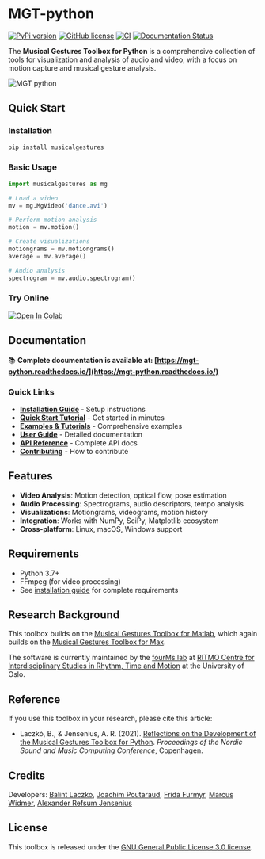 # MGT-python

[![PyPi version](https://badgen.net/pypi/v/musicalgestures/)](https://pypi.org/project/musicalgestures)
[![GitHub license](https://img.shields.io/github/license/fourMs/MGT-python.svg)](https://github.com/fourMs/MGT-python/blob/master/LICENSE)
[![CI](https://github.com/fourMs/MGT-python/actions/workflows/ci.yml/badge.svg)](https://github.com/fourMs/MGT-python/actions/workflows/ci.yml)
[![Documentation Status](https://readthedocs.org/projects/mgt-python/badge/?version=latest)](https://mgt-python.readthedocs.io/en/latest/?badge=latest)

The **Musical Gestures Toolbox for Python** is a comprehensive collection of tools for visualization and analysis of audio and video, with a focus on motion capture and musical gesture analysis.

![MGT python](https://raw.githubusercontent.com/fourMs/MGT-python/master/musicalgestures/documentation/figures/promo/ipython_example.gif)

## Quick Start

### Installation

```bash
pip install musicalgestures
```

### Basic Usage

```python
import musicalgestures as mg

# Load a video
mv = mg.MgVideo('dance.avi')

# Perform motion analysis
motion = mv.motion()

# Create visualizations
motiongrams = mv.motiongrams()
average = mv.average()

# Audio analysis
spectrogram = mv.audio.spectrogram()
```

### Try Online

[![Open In Colab](https://colab.research.google.com/assets/colab-badge.svg)](https://colab.research.google.com/github/fourMs/MGT-python/blob/master/musicalgestures/MusicalGesturesToolbox.ipynb)

## Documentation

📚 **Complete documentation is available at: [https://mgt-python.readthedocs.io/](https://mgt-python.readthedocs.io/)**

### Quick Links

- **[Installation Guide](docs/installation.md)** - Setup instructions
- **[Quick Start Tutorial](docs/quickstart.md)** - Get started in minutes  
- **[Examples & Tutorials](docs/examples.md)** - Comprehensive examples
- **[User Guide](docs/user-guide/core-classes.md)** - Detailed documentation
- **[API Reference](docs/musicalgestures/index.md)** - Complete API docs
- **[Contributing](docs/contributing.md)** - How to contribute

## Features

- **Video Analysis**: Motion detection, optical flow, pose estimation
- **Audio Processing**: Spectrograms, audio descriptors, tempo analysis
- **Visualizations**: Motiongrams, videograms, motion history
- **Integration**: Works with NumPy, SciPy, Matplotlib ecosystem
- **Cross-platform**: Linux, macOS, Windows support

## Requirements

- Python 3.7+
- FFmpeg (for video processing)
- See [installation guide](docs/installation.md) for complete requirements

## Research Background

This toolbox builds on the [Musical Gestures Toolbox for Matlab](https://github.com/fourMs/MGT-matlab/), which again builds on the [Musical Gestures Toolbox for Max](https://www.uio.no/ritmo/english/research/labs/fourms/software/musicalgesturestoolbox/mgt-max/).

The software is currently maintained by the [fourMs lab](https://github.com/fourMs) at [RITMO Centre for Interdisciplinary Studies in Rhythm, Time and Motion](https://www.uio.no/ritmo/english/) at the University of Oslo.

## Reference

If you use this toolbox in your research, please cite this article:

- Laczkó, B., & Jensenius, A. R. (2021). [Reflections on the Development of the Musical Gestures Toolbox for Python](https://www.duo.uio.no/bitstream/handle/10852/89331/Laczk%25C3%25B3_et_al_2021_Reflections_on_the_Development_of_the.pdf?sequence=2&isAllowed=y). *Proceedings of the Nordic Sound and Music Computing Conference*, Copenhagen.

## Credits

Developers: [Balint Laczko](https://github.com/balintlaczko), [Joachim Poutaraud](https://github.com/joachimpoutaraud), [Frida Furmyr](https://github.com/fridafu), [Marcus Widmer](https://github.com/marcuswidmer), [Alexander Refsum Jensenius](https://github.com/alexarje/)

## License

This toolbox is released under the [GNU General Public License 3.0 license](https://www.gnu.org/licenses/gpl-3.0.en.html).
